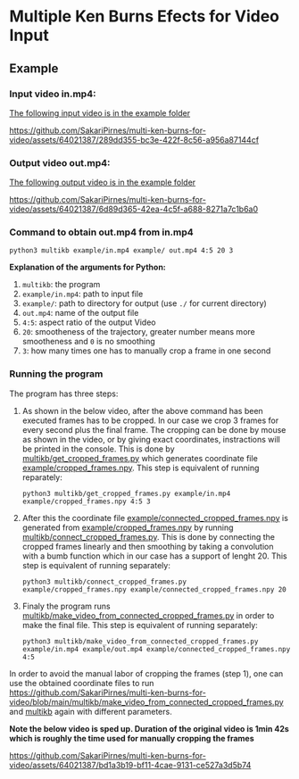 # Multiple Ken Burns Efects for Video Input 

## Example

### Input video in.mp4:

[The following input video is in the example folder](https://github.com/SakariPirnes/multi-ken-burns-for-video/blob/main/example/in.mp4)

https://github.com/SakariPirnes/multi-ken-burns-for-video/assets/64021387/289dd355-bc3e-422f-8c56-a956a87144cf

### Output video out.mp4:

[The following output video is in the example folder](https://github.com/SakariPirnes/multi-ken-burns-for-video/blob/main/example/out.mp4)

https://github.com/SakariPirnes/multi-ken-burns-for-video/assets/64021387/6d89d365-42ea-4c5f-a688-8271a7c1b6a0

### Command to obtain out.mp4 from in.mp4 

    python3 multikb example/in.mp4 example/ out.mp4 4:5 20 3

**Explanation of the arguments for Python:**
1. `multikb`: the program
2. `example/in.mp4`: path to input file
3. `example/`: path to directory for output (use `./` for current directory)
4. `out.mp4`: name of the output file 
5. `4:5`: aspect ratio of the output Video
6. `20`: smootheness of the trajectory, greater number means more smootheness and 
`0` is no smoothing
7. `3`: how many times one has to manually crop a frame in one second

### Running the program
The program has three steps:
1. As shown in the below video, after the above command has been executed frames has to be cropped. In our case we crop 3 frames for every second plus the final frame. The cropping can be done by mouse as shown in the video, or 
by giving exact coordinates, instractions will be printed in the console. This is done by [multikb/get_cropped_frames.py](https://github.com/SakariPirnes/multi-ken-burns-for-video/blob/main/multikb/get_cropped_frames.py) which generates coordinate file [example/cropped_frames.npy](https://github.com/SakariPirnes/multi-ken-burns-for-video/blob/main/example/cropped_frames.npy). This step is equivalent of running reparately:

    `python3 multikb/get_cropped_frames.py example/in.mp4 example/cropped_frames.npy 4:5 3`
   
2. After this the coordinate file [example/connected_cropped_frames.npy](https://github.com/SakariPirnes/multi-ken-burns-for-video/blob/main/example/connected_cropped_frames.npy) is generated from [example/cropped_frames.npy](https://github.com/SakariPirnes/multi-ken-burns-for-video/blob/main/example/cropped_frames.npy) by running [multikb/connect_cropped_frames.py](https://github.com/SakariPirnes/multi-ken-burns-for-video/blob/main/multikb/connect_cropped_frames.py). This is done by connecting the cropped frames linearly and then smoothing by taking a convolution with a bumb function which in our case has a support of lenght 20. This step is equivalent of running separately:
   
    `python3 multikb/connect_cropped_frames.py example/cropped_frames.npy example/connected_cropped_frames.npy 20`
   
3. Finaly the program runs [multikb/make_video_from_connected_cropped_frames.py](https://github.com/SakariPirnes/multi-ken-burns-for-video/blob/main/multikb/make_video_from_connected_cropped_frames.py) in order to make the final file. This step is equivalent of running separately:

    `python3 multikb/make_video_from_connected_cropped_frames.py example/in.mp4 example/out.mp4 example/connected_cropped_frames.npy 4:5`

In order to avoid the manual labor of cropping the frames (step 1), one can use the obtained coordinate files to run https://github.com/SakariPirnes/multi-ken-burns-for-video/blob/main/multikb/make_video_from_connected_cropped_frames.py and 
[multikb](https://github.com/SakariPirnes/multi-ken-burns-for-video/blob/main/multikb/make_video_from_connected_cropped_frames.py) again with different parameters.

**Note the below video is sped up. Duration of the original video is 1min 42s which is roughly the time used for manually cropping the frames**

https://github.com/SakariPirnes/multi-ken-burns-for-video/assets/64021387/bd1a3b19-bf11-4cae-9131-ce527a3d5b74


